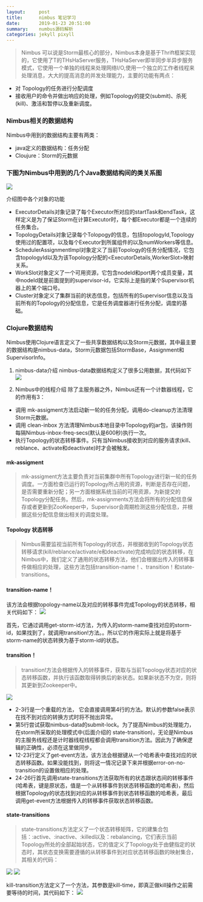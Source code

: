 ```yaml
---
layout:     post
title:      nimbus 笔记学习
date:       2019-01-23 20:51:00
summary:    numbus源码解析
categories: jekyll pixyll
---
```


> Nimbus 可以说是Storm最核心的部分，Nimbus本身是基于Thrift框架实现的，它使用了T的THsHaServer服务，THsHaServer即半同步半异步服务模式，它使用一个单独的线程来处理网络I/O,使用一个独立的工作者线程来处理消息，大大的提高消息的并发处理能力，主要的功能有两点：
- 对 Topology的任务进行分配调度
- 接收用户的命令并做出响应的处理，例如Topology的提交(submit)、杀死(kill)、激活和暂停以及重新调度。





### Nimbus相关的数据结构
Nimbus中用到的数据结构主要有两类：
- java定义的数据结构：任务分配
- Cloujure：Storm的元数据

### 下图为Nimbus中用到的几个Java数据结构间的类关系图
![](/images/djsjsjosw.jpg)

介绍图中各个对象的功能
- ExecutorDetails对象记录了每个Executor所对应的startTask和endTask，这样定义是为了保证Storm在计算Executor时，每个都Executor都是一个连续的任务集合。
- TopologyDetails对象记录每个Tolopogy的信息，包括topologyId,Topology使用过的配置项，以及每个Executor到所属组件的以及numWorkers等信息。
- SchedulerAssignmentImpl对象定义了当前Topology的任务分配情况，它包含topologyId以及为该Topology分配的<ExecutorDetails,WorkerSlot>映射关系。
- WorkSlot对象定义了一个可用资源，它包含nodeId和port两个成员变量，其中nodeId就是前面提到的supervisor-id，它实际上是指的某个Supervisor机器上的某个端口号。
- Cluster对象定义了集群当前的状态信息，包括所有的Supervisor信息以及当前所有的Topology的分配信息，它是任务调度器进行任务分配，调度的基础。

### Clojure数据结构
Nimbus使用Clojure语言定义了一些共享数据结构以及Storm元数据，其中最主要的数据结构是nimbus-data，Storm元数据包括StormBase，Assignment和SupervisorInfo。

1. nimbus-data介绍
nimbus-data数据结构定义了很多公用数据，其代码如下
 ![](/images/kddohdd.jpg)

2. Nimbus中的线程介绍
除了主服务器之外，Nimbus还有一个计数器线程，它的作用有3：
  - 调用 mk-assigment方法启动新一轮的任务分配，调用do-cleanup方法清理Storm元数据。
  - 调用 clean-inbox 方法清理Nimbus本地目录中Topology的jar包，该操作则每隔Nimbus-inbox-freq-secs(默认是600秒)执行一次。
  - 执行Topology的状态转移事件。只有当Nimbus接收到对应的服务请求(kill、reblance、activate和deactivate)时才会被触发。

#### mk-assigment
> mk-assigment方法主要负责对当前集群中所有Topology进行新一轮的任务调度。一方面检查已运行的Topology所占用的资源，判断是否存在问题，是否需要重新分配；另一方面根据系统当前的可用资源，为新提交的Topology分配任务。然后，mk-assignments方法会将所有的分配信息保存或者更新到ZooKeeper中，Supervisor会周期检测这些分配信息，并根据这些分配信息做出相关的调度处理。

#### Topology 状态转移
> Nimbus需要监视当前所有Topology的状态，并根据收到的Topology状态转移请求(kill/reblance/activate/e和deactivate)完成响应的状态转移，在Nimbus中，我们定义了通用的状态转移方法，他们会根据出传入的转移事件做相应的处理，这些方法包括transition-name！、transition！和state-transitions。

#### transition-name！
该方法会根据topology-name以及对应的转移事件完成Topology的状态转移，相关代码如下：
![](/images/sos0sy0s.jpg)

首先，它通过调用get-storm-id方法，为传入的storm-name查找对应的storm-id，如果找到了，就调用transition!方法。。所以它的作用实际上就是将基于storm-name的状态转换为基于storm-id的状态。

#### transition！
> transition!方法会根据传入的转移事件，获取与当前Topology状态对应的状态转移函数，并执行该函数取得转换后的新状态。如果新状态不为空，则将其更新到Zookeeper中。

![](/images/sljssjs0sa2.png)
 - 2-3行是一个重载的方法， 它会直接调用第4行的方法。默认的参数false表示在找不到对应的转换方式时将不抛出异常。
 - 第5行尝试获取nimbus-data的submit-lock。为了提高Nimbus的处理能力，在storm所采取的处理模式中(后面介绍的 state-transition)，无论是Nimbus的主服务线程还是计时器线程线程都会调用transition方法。因此为了确保逻辑的正确性，必须在这里做同步。
 - 12-23行定义了get-event方法，该方法会根据键从一个哈希表中查找对应的状态转移函数。如果没能找到，则将这一情况记录下来并根据error-on-no-transition的设置做相应的处理。
 - 24-26行首先调用state-transitions方法获取所有的状态跟状态间的转移事件(哈希表，键是原状态，值是一个从转移事件到状态转移函数的哈希表)，然后根据Topology的状态找到对应的从转移事件到状态转移函数的哈希表，最后调用get-event方法根据传入的转移事件获取状态转移函数。

#### state-transitions
> state-transitions方法定义了一个状态转移矩阵，它的建集合包括：:active、:inactive、:killed以及：rebalancing，它们表示当前Topology所处的全部起始状态，它的值定义了Topology处于由健指定的状态时，其状态变换需要遵循的从转移事件到对应状态转移函数的映射集合，其相关的代码：

![](/images/slsjosjspj9u.png)
![](/images/sajpsjdqj[aa.png)

kill-transition方法定义了一个方法，其参数是kill-time，即真正做kill操作之前需要等待的时间，其代码如下：
![](/images/sshshss.png)
